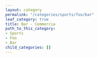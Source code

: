 ```yaml
---
layout: category
permalink: "/categories/sports/foo/bar"
leaf_category: true
title: Bar - Commercia
path_to_this_category:
- Sports
- Foo
- Bar
child_categories: []
---
```

